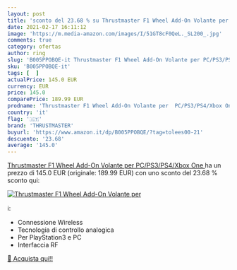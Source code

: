 ```yaml
---
layout: post
title: 'sconto del 23.68 % su Thrustmaster F1 Wheel Add-On Volante per  '
date: 2021-02-17 16:11:12
image: 'https://m.media-amazon.com/images/I/51GT8cF0QeL._SL200_.jpg'
comments: true
category: ofertas
author: ring
slug: 'B005PPOBQE-it Thrustmaster F1 Wheel Add-On Volante per PC/PS3/PS4/Xbox One'
sku: 'B005PPOBQE-it'
tags: [  ]
actualPrice: 145.0 EUR
currency: EUR
price: 145.0
comparePrice: 189.99 EUR
prodname: 'Thrustmaster F1 Wheel Add-On Volante per  PC/PS3/PS4/Xbox One '
country: 'it'
flag: '🇮🇹'
brand: 'THRUSTMASTER'
buyurl: 'https://www.amazon.it/dp/B005PPOBQE/?tag=tolees00-21'
descuento: '23.68'
average: '145.0'
---
```


[Thrustmaster F1 Wheel Add-On Volante per  PC/PS3/PS4/Xbox One ](https://www.amazon.it/dp/B005PPOBQE/?tag=tolees00-21) ha un prezzo di 145.0 EUR (originale: 189.99 EUR) con uno sconto del 23.68 % sconto qui:

[![Thrustmaster F1 Wheel Add-On Volante per](https://m.media-amazon.com/images/I/51GT8cF0QeL._SL200_.jpg)](https://www.amazon.it/dp/B005PPOBQE/?tag=tolees00-21)

ℹ️:

- Connessione Wireless
- Tecnologia di controllo analogica
- Per PlayStation3 e PC
- Interfaccia RF

[🛒 Acquista qui!!](https://www.amazon.it/dp/B005PPOBQE/?tag=tolees00-21)
